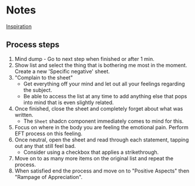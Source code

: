 # Notes

[Inspiration](https://www.inwardquest.com/questions/95981/what-organizational-schemes-work-for-the-number-of-files-and-vibrational-sheet-for-manifesting-experiment-5#96249)

## Process steps

1. Mind dump - Go to next step when finished or after 1 min.
2. Show list and select the thing that is bothering me most in the moment. Create a new 'Specific negative' sheet.
3. "Complain to the sheet"
   - Get everything off your mind and let out all your feelings regarding the subject.
   - Be able to access the list at any time to add anything else that pops into mind that is even slightly related.
4. Once finished, close the sheet and completely forget about what was written.
   - The `Sheet` shadcn component immediately comes to mind for this.
5. Focus on where in the body you are feeling the emotional pain. Perform EFT process on this feeling.
6. Once neutral, open the sheet and read through each statement, tapping out any that still feel bad.
   - Consider using a checkbox that applies a strikethrough.
7. Move on to as many more items on the original list and repeat the process.
8. When satisfied end the process and move on to "Positive Aspects" then "Rampage of Appreciation".
